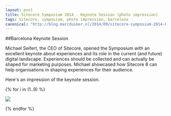```yaml
---
layout: post
title: Sitecore Symposium 2014 - Keynote Session (photo impression)
tags: Sitecore, symposium, photo impression, barcelona
canonical: "http://blog.marcduiker.nl/2014/09/sitecore-symposium-2014-keynote-session.html"
---
```


##Barcelona Keynote Session

Michael Seifert, the CEO of Sitecore, opened the Symposium with an excellent keynote about experiences and its role in the current (and future) digital landscape. Experiences should be collected and can actually be shaped for marketing purposes. Michael showcased how Sitecore 8 can help organisations in shaping experiences for their audience.

Here's an impression of the keynote session.

{% for i in (1..9) %}
  
  <img class="u-max-full-width" src="{{ site.url }}/assets/2014/09/23/sitecoresymposium-0{{ i }}.jpg">

{% endfor %}